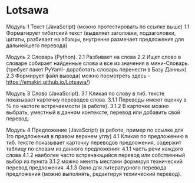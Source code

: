 # Lotsawa
Модуль 1 Текст (JavaScript) (можно протестировать по ссылке выше)
1.1 Форматирует тибетский текст (выделяет заголовки, подзаголовки, цитаты, разбивает на абзацы, 
						внутренне размечает предложения для дальнейшего перевода)

Модуль 2 Словарь (Python). 
2.1 Разбивает на слова
2.2 Ищет слово в словаре собирает найденные слова и все из значения в мини-Словарь.
	(требует пакет PyYaml- доработать словарь перенести в Базу Данных) 
2.3 Формирует файл вывода( можно посмотреть здесь - https://emakiri.github.io/Lotsawa/)

Модуль 3 Слово (JavaScript). 
3.1 Кликая по слову в тиб. тексте показывает карточку переводов слова. 
3.1.1 Переводы имеют оценку в % по частоте встречаемости (в работе).
3.1.2 В карточке можно выбрать, уместный в данном контексте, перевод или добавить свой перевод.

Модуль 4 Предложение (JavaScript) (в работе, пример по ссылке для 1го предложения в правом верхнем углу)
4.1 Кликая по предложению в тиб. тексте показывает карточку переводов предложения, содержит таблицу по словам из данного предложения:
4.1.1 часть речи каждого слова
4.1.2 наиболее часто встречающийся перевод или собственный выбор из пункта 3.1.2
		можно менять местами формируя технический перевод предложения.
4.1.3 Окно для литературного перевода предложения (можно выполнять, редактируя технический перевод).
